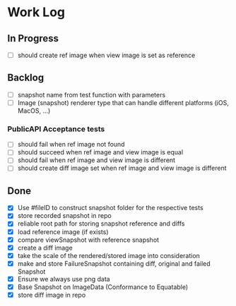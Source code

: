 # Work Log

## In Progress

- [ ] should create ref image when view image is set as reference

## Backlog

- [ ] snapshot name from test function with parameters
- [ ] Image (snapshot) renderer type that can handle different platforms (iOS, MacOS, ...)

### PublicAPI Acceptance tests

- [ ] should fail when ref image not found
- [ ] should succeed when ref image and view image is equal
- [ ] should fail when ref image and view image is different
- [ ] should create diff image set when ref image and view image is different

## Done

- [x] Use #fileID to construct snapshot folder for the respective tests
- [x] store recorded snapshot in repo
- [x] reliable root path for storing snapshot reference and diffs
- [x] load reference image (if exists)
- [x] compare viewSnapshot with reference snapshot
- [x] create a diff image
- [x] take the scale of the rendered/stored image into consideration
- [x] make and store FailureSnapshot containing diff, original and failed Snapshot
- [x] Ensure we always use png data
- [x] Base Snapshot on ImageData (Conformance to Equatable)
- [x] store diff image in repo
